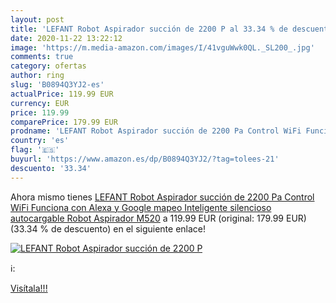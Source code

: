 ```yaml
---
layout: post
title: 'LEFANT Robot Aspirador succión de 2200 P al 33.34 % de descuento'
date: 2020-11-22 13:22:12
image: 'https://m.media-amazon.com/images/I/41vguWwk0QL._SL200_.jpg'
comments: true
category: ofertas
author: ring
slug: 'B0894Q3YJ2-es'
actualPrice: 119.99 EUR
currency: EUR
price: 119.99
comparePrice: 179.99 EUR
prodname: 'LEFANT Robot Aspirador succión de 2200 Pa Control WiFi Funciona con Alexa y Google mapeo Inteligente silencioso autocargable  Robot Aspirador M520'
country: 'es'
flag: '🇪🇸'
buyurl: 'https://www.amazon.es/dp/B0894Q3YJ2/?tag=tolees-21'
descuento: '33.34'
---
```


Ahora mismo tienes [LEFANT Robot Aspirador succión de 2200 Pa Control WiFi Funciona con Alexa y Google mapeo Inteligente silencioso autocargable  Robot Aspirador M520](https://www.amazon.es/dp/B0894Q3YJ2/?tag=tolees-21) a 119.99 EUR (original: 179.99 EUR) (33.34 %  de descuento) en el siguiente enlace!

[![LEFANT Robot Aspirador succión de 2200 P](https://m.media-amazon.com/images/I/41vguWwk0QL._SL200_.jpg)](https://www.amazon.es/dp/B0894Q3YJ2/?tag=tolees-21)

ℹ️:


[Visítala!!!](https://www.amazon.es/dp/B0894Q3YJ2/?tag=tolees-21)

